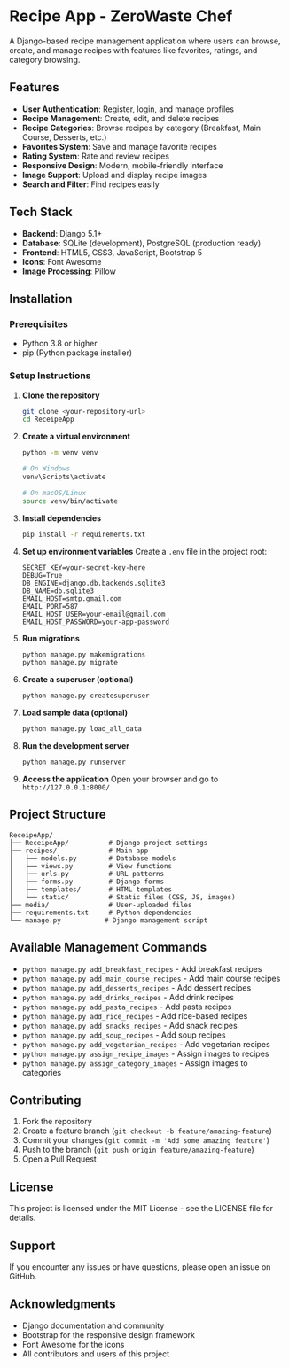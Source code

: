 # Recipe App - ZeroWaste Chef

A Django-based recipe management application where users can browse, create, and manage recipes with features like favorites, ratings, and category browsing.

## Features

- **User Authentication**: Register, login, and manage profiles
- **Recipe Management**: Create, edit, and delete recipes
- **Recipe Categories**: Browse recipes by category (Breakfast, Main Course, Desserts, etc.)
- **Favorites System**: Save and manage favorite recipes
- **Rating System**: Rate and review recipes
- **Responsive Design**: Modern, mobile-friendly interface
- **Image Support**: Upload and display recipe images
- **Search and Filter**: Find recipes easily

## Tech Stack

- **Backend**: Django 5.1+
- **Database**: SQLite (development), PostgreSQL (production ready)
- **Frontend**: HTML5, CSS3, JavaScript, Bootstrap 5
- **Icons**: Font Awesome
- **Image Processing**: Pillow

## Installation

### Prerequisites

- Python 3.8 or higher
- pip (Python package installer)

### Setup Instructions

1. **Clone the repository**
   ```bash
   git clone <your-repository-url>
   cd ReceipeApp
   ```

2. **Create a virtual environment**
   ```bash
   python -m venv venv
   
   # On Windows
   venv\Scripts\activate
   
   # On macOS/Linux
   source venv/bin/activate
   ```

3. **Install dependencies**
   ```bash
   pip install -r requirements.txt
   ```

4. **Set up environment variables**
   Create a `.env` file in the project root:
   ```env
   SECRET_KEY=your-secret-key-here
   DEBUG=True
   DB_ENGINE=django.db.backends.sqlite3
   DB_NAME=db.sqlite3
   EMAIL_HOST=smtp.gmail.com
   EMAIL_PORT=587
   EMAIL_HOST_USER=your-email@gmail.com
   EMAIL_HOST_PASSWORD=your-app-password
   ```

5. **Run migrations**
   ```bash
   python manage.py makemigrations
   python manage.py migrate
   ```

6. **Create a superuser (optional)**
   ```bash
   python manage.py createsuperuser
   ```

7. **Load sample data (optional)**
   ```bash
   python manage.py load_all_data
   ```

8. **Run the development server**
   ```bash
   python manage.py runserver
   ```

9. **Access the application**
   Open your browser and go to `http://127.0.0.1:8000/`

## Project Structure

```
ReceipeApp/
├── ReceipeApp/          # Django project settings
├── recipes/             # Main app
│   ├── models.py        # Database models
│   ├── views.py         # View functions
│   ├── urls.py          # URL patterns
│   ├── forms.py         # Django forms
│   ├── templates/       # HTML templates
│   └── static/          # Static files (CSS, JS, images)
├── media/               # User-uploaded files
├── requirements.txt     # Python dependencies
└── manage.py           # Django management script
```

## Available Management Commands

- `python manage.py add_breakfast_recipes` - Add breakfast recipes
- `python manage.py add_main_course_recipes` - Add main course recipes
- `python manage.py add_desserts_recipes` - Add dessert recipes
- `python manage.py add_drinks_recipes` - Add drink recipes
- `python manage.py add_pasta_recipes` - Add pasta recipes
- `python manage.py add_rice_recipes` - Add rice-based recipes
- `python manage.py add_snacks_recipes` - Add snack recipes
- `python manage.py add_soup_recipes` - Add soup recipes
- `python manage.py add_vegetarian_recipes` - Add vegetarian recipes
- `python manage.py assign_recipe_images` - Assign images to recipes
- `python manage.py assign_category_images` - Assign images to categories

## Contributing

1. Fork the repository
2. Create a feature branch (`git checkout -b feature/amazing-feature`)
3. Commit your changes (`git commit -m 'Add some amazing feature'`)
4. Push to the branch (`git push origin feature/amazing-feature`)
5. Open a Pull Request

## License

This project is licensed under the MIT License - see the LICENSE file for details.

## Support

If you encounter any issues or have questions, please open an issue on GitHub.

## Acknowledgments

- Django documentation and community
- Bootstrap for the responsive design framework
- Font Awesome for the icons
- All contributors and users of this project
